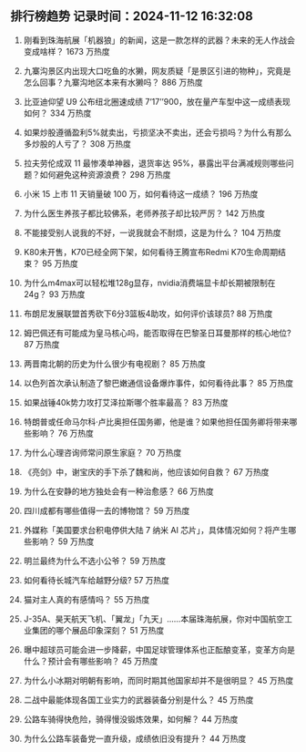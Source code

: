 
## 排行榜趋势 记录时间：2024-11-12 16:32:08
  
  1. 刚看到珠海航展「机器狼」的新闻，这是一款怎样的武器？未来的无人作战会变成啥样？ 1673 万热度
    
  2. 九寨沟景区内出现大口吃鱼的水獭，网友质疑「是景区引进的物种」，究竟是怎么回事？九寨沟地区本来有水獭吗？ 886 万热度
    
  3. 比亚迪仰望 U9 公布纽北圈速成绩 7’17’’900，放在量产车型中这一成绩表现如何？ 334 万热度
    
  4. 如果炒股遵循盈利5%就卖出，亏损坚决不卖出，还会亏损吗？为什么有那么多炒股的人亏了？ 308 万热度
    
  5. 拉夫劳伦成双 11 最惨凑单神器，退货率达 95%，暴露出平台满减规则哪些问题？如何避免这种资源浪费？ 298 万热度
    
  6. 小米 15 上市 11 天销量破 100 万，如何看待这一成绩？ 196 万热度
    
  7. 为什么医生养孩子都比较佛系，老师养孩子却比较严厉？ 142 万热度
    
  8. 不能接受别人说我的不好，一说我就会不耐烦，这是为什么？ 104 万热度
    
  9. K80未开售，K70已经全网下架，如何看待王腾宣布Redmi K70生命周期结束？ 95 万热度
    
  10. 为什么m4max可以轻松堆128g显存，nvidia消费端显卡却长期被限制在24g？ 93 万热度
    
  11. 布朗尼发展联盟首秀砍下6分3篮板4助攻，如何评价该球员? 88 万热度
    
  12. 姆巴佩还有可能成为皇马核心吗，能否取得在巴黎圣日耳曼那样的核心地位? 87 万热度
    
  13. 两晋南北朝的历史为什么很少有电视剧？ 85 万热度
    
  14. 以色列首次承认制造了黎巴嫩通信设备爆炸事件，如何看待此事？ 85 万热度
    
  15. 如果战锤40k势力攻打艾泽拉斯哪个胜率最高？ 83 万热度
    
  16. 特朗普或任命马尔科·卢比奥担任国务卿，他是谁？如果他担任国务卿将带来哪些影响？ 76 万热度
    
  17. 为什么心理咨询师常问原生家庭？ 70 万热度
    
  18. 《亮剑》中，谢宝庆的手下杀了魏和尚，他应该如何自救？ 67 万热度
    
  19. 为什么在安静的地方独处会有一种治愈感？ 66 万热度
    
  20. 四川成都有哪些值得一去的博物馆？ 59 万热度
    
  21. 外媒称「美国要求台积电停供大陆 7 纳米 AI 芯片」，具体情况如何？将产生哪些影响？ 59 万热度
    
  22. 明兰最终为什么不选小公爷？ 59 万热度
    
  23. 如何看待长城汽车给越野分级? 57 万热度
    
  24. 猫对主人真的有感情吗？ 55 万热度
    
  25. J-35A、昊天航天飞机、「翼龙」「九天」……本届珠海航展，你对中国航空工业集团的哪个展品印象深刻？ 51 万热度
    
  26. 曝中超球员可能会进一步降薪，中国足球管理体系也正酝酿变革，变革方向是什么？预计会有哪些影响？ 45 万热度
    
  27. 为什么小冰期对明朝有影响，而同时期其他国家却并不是很明显？ 45 万热度
    
  28. 二战中最能体现各国工业实力的武器装备分别是什么？ 45 万热度
    
  29. 公路车骑得快危险，骑得慢没锻炼效果，如何解？ 44 万热度
    
  30. 为什么公路车装备党一直升级，成绩依旧没有提升？ 44 万热度
    